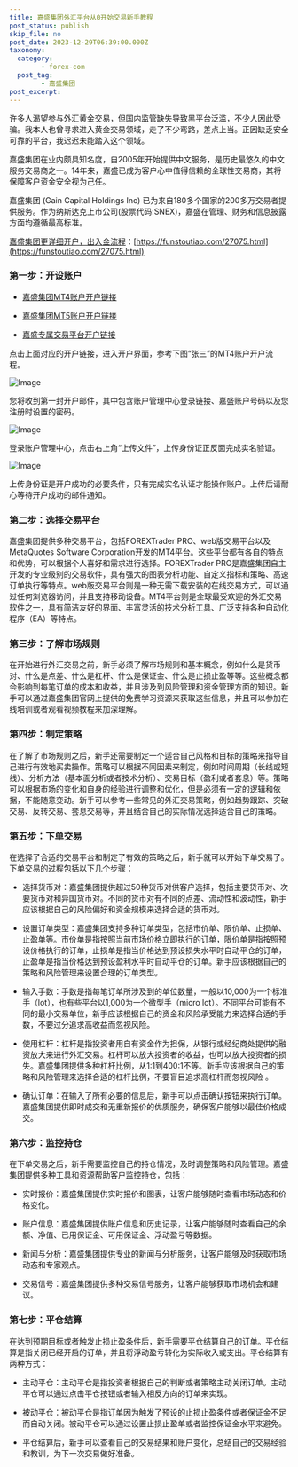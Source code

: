 ```yaml
---
title: 嘉盛集团外汇平台从0开始交易新手教程
post_status: publish
skip_file: no
post_date: 2023-12-29T06:39:00.000Z
taxonomy:
  category:
        - forex-com
  post_tag:
        - 嘉盛集团
post_excerpt: 
---
```

许多人渴望参与外汇黄金交易，但国内监管缺失导致黑平台泛滥，不少人因此受骗。我本人也曾寻求进入黄金交易领域，走了不少弯路，差点上当。正因缺乏安全可靠的平台，我迟迟未能踏入这个领域。

嘉盛集团在业内颇具知名度，自2005年开始提供中文服务，是历史最悠久的中文服务交易商之一。14年来，嘉盛已成为客户心中值得信赖的全球性交易商，其将保障客户资金安全视为己任。

嘉盛集团 (Gain Capital Holdings Inc) 已为来自180多个国家的200多万交易者提供服务。作为纳斯达克上市公司(股票代码:SNEX)，嘉盛在管理、财务和信息披露方面均遵循最高标准。

[嘉盛集团更详细开户，出入金流程](https://funstoutiao.com/27075.html)：[https://funstoutiao.com/27075.html](https://funstoutiao.com/27075.html)

### 第一步：开设账户

* [嘉盛集团MT4账户开户链接](https://s.ssgg.net/jsmt4)

* [嘉盛集团MT5账户开户链接](https://s.ssgg.net/jsmt5)

* [嘉盛专属交易平台开户链接](https://s.ssgg.net/js)

点击上面对应的开户链接，进入开户界面，参考下图“张三”的MT4账户开户流程。

![Image](https://prod-files-secure.s3.us-west-2.amazonaws.com/39ed1227-6d7d-4570-be36-9ccd4a2c4241/7a167aea-686b-400d-af59-4e18eb607a40/640.png?X-Amz-Algorithm=AWS4-HMAC-SHA256&X-Amz-Content-Sha256=UNSIGNED-PAYLOAD&X-Amz-Credential=ASIAZI2LB466XX47NOEC%2F20250828%2Fus-west-2%2Fs3%2Faws4_request&X-Amz-Date=20250828T041309Z&X-Amz-Expires=3600&X-Amz-Security-Token=IQoJb3JpZ2luX2VjEEMaCXVzLXdlc3QtMiJHMEUCIDBU6Ql9K8gz1KrudUw0cTZLVFLKJXTVLSj%2FESPCGL3YAiEAzA%2BWlXV7Yk34FubqSl2E4gNHlv1LLC8k%2BvNup9m6hRMqiAQInP%2F%2F%2F%2F%2F%2F%2F%2F%2F%2FARAAGgw2Mzc0MjMxODM4MDUiDAtEuxa7Z%2B4ddOMUASrcA6RB9ZGWqpGCySJZgc8gphMrSmXRmAnLnnuVVBCiRoa13hoKljj5O%2FDgv7bO%2B4eTSIa%2BjSJTkNDnFiuEj3bm8%2F4zyYZSPa7UBKZfuIY2o1i5SYjEJK8qaJ%2BAHGt8wCnAkVDgUFhFv%2FUDyjze28q6ChsreQElEVgN5LA4cHDwSR07Eu1297gMNbxpeNco1m5%2BuaqQd7EPLOvpne76nuu7MPSjZh%2FhwuYFdUwG34%2FXMHnPYmB%2FYLX4uvyFrWLQtTGPlACE4Q2oSdgHA1h70fzDCg8RXDAgG%2BJqGkBoR0lX%2FRmjjFDK8zFyxTqA8DS36mcQw4EEVfVFcRewWoM2I%2F7IJFEeCn52HEQGVe5qB99a6yv8Ly8GgUsEyoqi9BmewEIGivxbXoQJI2EWlLVjG69U5bCWxFwuPU9pdjPS32M3%2BurhTsS0Ql82w8OzxeGsrleAllVr1HH2dhHGOPUXQ7%2BkslqVRsXFacc3IA9jPRJodgGJMR3lk8KEtcvqQkeoncewVFDATOSzqoCuh%2BvrBQYFSH5U%2FXHsXzwocHJMT1SjkBRDHTlDFDp0C31KOr7xCU78%2Bw%2BDS77OOGXE7FF7QqKrbfBBI91Pbtl4xbEVtPQRdFZ0p5SIosNMR2RqKFevMPSLv8UGOqUBMmv88L6Mgy%2FRFcfdsS9suDQejaU4jqDY3dZcIFZtfueTRfm0brp6HqSUGzp0nkNItsspVK6e4N6Mgw%2B9WIJ2J6fMNB4Qo2ZElH08%2BwEEpXpdWJm3kAN%2BqOBuYD2a7wo11MWbtHBeM05ettho8Lcu%2BLgZMrxZ0f4XfedTH8moFR9EkSxbwRAjrdmaJ9USpne2Sb29o3qJkFYtPonhvtt1jnfIKtHd&X-Amz-Signature=93957e1a9ff33978e07c2f03c94a6fbad08f26a41d9bbaea58cdf8add5480164&X-Amz-SignedHeaders=host&x-amz-checksum-mode=ENABLED&x-id=GetObject)

您将收到第一封开户邮件，其中包含账户管理中心登录链接、嘉盛账户号码以及您注册时设置的密码。

![Image](https://prod-files-secure.s3.us-west-2.amazonaws.com/39ed1227-6d7d-4570-be36-9ccd4a2c4241/eaa1c6b3-2877-4284-a0e1-530e222c27fb/image.png?X-Amz-Algorithm=AWS4-HMAC-SHA256&X-Amz-Content-Sha256=UNSIGNED-PAYLOAD&X-Amz-Credential=ASIAZI2LB466XX47NOEC%2F20250828%2Fus-west-2%2Fs3%2Faws4_request&X-Amz-Date=20250828T041309Z&X-Amz-Expires=3600&X-Amz-Security-Token=IQoJb3JpZ2luX2VjEEMaCXVzLXdlc3QtMiJHMEUCIDBU6Ql9K8gz1KrudUw0cTZLVFLKJXTVLSj%2FESPCGL3YAiEAzA%2BWlXV7Yk34FubqSl2E4gNHlv1LLC8k%2BvNup9m6hRMqiAQInP%2F%2F%2F%2F%2F%2F%2F%2F%2F%2FARAAGgw2Mzc0MjMxODM4MDUiDAtEuxa7Z%2B4ddOMUASrcA6RB9ZGWqpGCySJZgc8gphMrSmXRmAnLnnuVVBCiRoa13hoKljj5O%2FDgv7bO%2B4eTSIa%2BjSJTkNDnFiuEj3bm8%2F4zyYZSPa7UBKZfuIY2o1i5SYjEJK8qaJ%2BAHGt8wCnAkVDgUFhFv%2FUDyjze28q6ChsreQElEVgN5LA4cHDwSR07Eu1297gMNbxpeNco1m5%2BuaqQd7EPLOvpne76nuu7MPSjZh%2FhwuYFdUwG34%2FXMHnPYmB%2FYLX4uvyFrWLQtTGPlACE4Q2oSdgHA1h70fzDCg8RXDAgG%2BJqGkBoR0lX%2FRmjjFDK8zFyxTqA8DS36mcQw4EEVfVFcRewWoM2I%2F7IJFEeCn52HEQGVe5qB99a6yv8Ly8GgUsEyoqi9BmewEIGivxbXoQJI2EWlLVjG69U5bCWxFwuPU9pdjPS32M3%2BurhTsS0Ql82w8OzxeGsrleAllVr1HH2dhHGOPUXQ7%2BkslqVRsXFacc3IA9jPRJodgGJMR3lk8KEtcvqQkeoncewVFDATOSzqoCuh%2BvrBQYFSH5U%2FXHsXzwocHJMT1SjkBRDHTlDFDp0C31KOr7xCU78%2Bw%2BDS77OOGXE7FF7QqKrbfBBI91Pbtl4xbEVtPQRdFZ0p5SIosNMR2RqKFevMPSLv8UGOqUBMmv88L6Mgy%2FRFcfdsS9suDQejaU4jqDY3dZcIFZtfueTRfm0brp6HqSUGzp0nkNItsspVK6e4N6Mgw%2B9WIJ2J6fMNB4Qo2ZElH08%2BwEEpXpdWJm3kAN%2BqOBuYD2a7wo11MWbtHBeM05ettho8Lcu%2BLgZMrxZ0f4XfedTH8moFR9EkSxbwRAjrdmaJ9USpne2Sb29o3qJkFYtPonhvtt1jnfIKtHd&X-Amz-Signature=e798baeaee0f3305e909d929dc5c1703efe667ad50677b59012384aabe1231c9&X-Amz-SignedHeaders=host&x-amz-checksum-mode=ENABLED&x-id=GetObject)

登录账户管理中心，点击右上角“上传文件”，上传身份证正反面完成实名验证。

![Image](https://prod-files-secure.s3.us-west-2.amazonaws.com/39ed1227-6d7d-4570-be36-9ccd4a2c4241/54090639-09fc-46b4-a135-e0289f707147/image.png?X-Amz-Algorithm=AWS4-HMAC-SHA256&X-Amz-Content-Sha256=UNSIGNED-PAYLOAD&X-Amz-Credential=ASIAZI2LB466XX47NOEC%2F20250828%2Fus-west-2%2Fs3%2Faws4_request&X-Amz-Date=20250828T041309Z&X-Amz-Expires=3600&X-Amz-Security-Token=IQoJb3JpZ2luX2VjEEMaCXVzLXdlc3QtMiJHMEUCIDBU6Ql9K8gz1KrudUw0cTZLVFLKJXTVLSj%2FESPCGL3YAiEAzA%2BWlXV7Yk34FubqSl2E4gNHlv1LLC8k%2BvNup9m6hRMqiAQInP%2F%2F%2F%2F%2F%2F%2F%2F%2F%2FARAAGgw2Mzc0MjMxODM4MDUiDAtEuxa7Z%2B4ddOMUASrcA6RB9ZGWqpGCySJZgc8gphMrSmXRmAnLnnuVVBCiRoa13hoKljj5O%2FDgv7bO%2B4eTSIa%2BjSJTkNDnFiuEj3bm8%2F4zyYZSPa7UBKZfuIY2o1i5SYjEJK8qaJ%2BAHGt8wCnAkVDgUFhFv%2FUDyjze28q6ChsreQElEVgN5LA4cHDwSR07Eu1297gMNbxpeNco1m5%2BuaqQd7EPLOvpne76nuu7MPSjZh%2FhwuYFdUwG34%2FXMHnPYmB%2FYLX4uvyFrWLQtTGPlACE4Q2oSdgHA1h70fzDCg8RXDAgG%2BJqGkBoR0lX%2FRmjjFDK8zFyxTqA8DS36mcQw4EEVfVFcRewWoM2I%2F7IJFEeCn52HEQGVe5qB99a6yv8Ly8GgUsEyoqi9BmewEIGivxbXoQJI2EWlLVjG69U5bCWxFwuPU9pdjPS32M3%2BurhTsS0Ql82w8OzxeGsrleAllVr1HH2dhHGOPUXQ7%2BkslqVRsXFacc3IA9jPRJodgGJMR3lk8KEtcvqQkeoncewVFDATOSzqoCuh%2BvrBQYFSH5U%2FXHsXzwocHJMT1SjkBRDHTlDFDp0C31KOr7xCU78%2Bw%2BDS77OOGXE7FF7QqKrbfBBI91Pbtl4xbEVtPQRdFZ0p5SIosNMR2RqKFevMPSLv8UGOqUBMmv88L6Mgy%2FRFcfdsS9suDQejaU4jqDY3dZcIFZtfueTRfm0brp6HqSUGzp0nkNItsspVK6e4N6Mgw%2B9WIJ2J6fMNB4Qo2ZElH08%2BwEEpXpdWJm3kAN%2BqOBuYD2a7wo11MWbtHBeM05ettho8Lcu%2BLgZMrxZ0f4XfedTH8moFR9EkSxbwRAjrdmaJ9USpne2Sb29o3qJkFYtPonhvtt1jnfIKtHd&X-Amz-Signature=718a71179b8ffb332ca1b46afb40113c98e4d1381fe7177e04905ed3c1f1e6c4&X-Amz-SignedHeaders=host&x-amz-checksum-mode=ENABLED&x-id=GetObject)

上传身份证是开户成功的必要条件，只有完成实名认证才能操作账户。上传后请耐心等待开户成功的邮件通知。

### 第二步：选择交易平台

嘉盛集团提供多种交易平台，包括FOREXTrader PRO、web版交易平台以及MetaQuotes Software Corporation开发的MT4平台。这些平台都有各自的特点和优势，可以根据个人喜好和需求进行选择。FOREXTrader PRO是嘉盛集团自主开发的专业级别的交易软件，具有强大的图表分析功能、自定义指标和策略、高速订单执行等特点。web版交易平台则是一种无需下载安装的在线交易方式，可以通过任何浏览器访问，并且支持移动设备。MT4平台则是全球最受欢迎的外汇交易软件之一，具有简洁友好的界面、丰富灵活的技术分析工具、广泛支持各种自动化程序（EA）等特点。

### 第三步：了解市场规则

在开始进行外汇交易之前，新手必须了解市场规则和基本概念，例如什么是货币对、什么是点差、什么是杠杆、什么是保证金、什么是止损止盈等等。这些概念都会影响到每笔订单的成本和收益，并且涉及到风险管理和资金管理方面的知识。新手可以通过嘉盛集团官网上提供的免费学习资源来获取这些信息，并且可以参加在线培训或者观看视频教程来加深理解。

### 第四步：制定策略

在了解了市场规则之后，新手还需要制定一个适合自己风格和目标的策略来指导自己进行有效地买卖操作。策略可以根据不同因素来制定，例如时间周期（长线或短线）、分析方法（基本面分析或者技术分析）、交易目标（盈利或者套息）等。策略可以根据市场的变化和自身的经验进行调整和优化，但是必须有一定的逻辑和依据，不能随意变动。新手可以参考一些常见的外汇交易策略，例如趋势跟踪、突破交易、反转交易、套息交易等，并且结合自己的实际情况选择适合自己的策略。

### 第五步：下单交易

在选择了合适的交易平台和制定了有效的策略之后，新手就可以开始下单交易了。下单交易的过程包括以下几个步骤：

* 选择货币对：嘉盛集团提供超过50种货币对供客户选择，包括主要货币对、次要货币对和异国货币对。不同的货币对有不同的点差、流动性和波动性，新手应该根据自己的风险偏好和资金规模来选择合适的货币对。

* 设置订单类型：嘉盛集团支持多种订单类型，包括市价单、限价单、止损单、止盈单等。市价单是指按照当前市场价格立即执行的订单，限价单是指按照预设价格执行的订单，止损单是指当价格达到预设损失水平时自动平仓的订单，止盈单是指当价格达到预设盈利水平时自动平仓的订单。新手应该根据自己的策略和风险管理来设置合理的订单类型。

* 输入手数：手数是指每笔订单所涉及到的单位数量，一般以10,000为一个标准手（lot），也有些平台以1,000为一个微型手（micro lot）。不同平台可能有不同的最小交易单位，新手应该根据自己的资金和风险承受能力来选择合适的手数，不要过分追求高收益而忽视风险。

* 使用杠杆：杠杆是指投资者用自有资金作为担保，从银行或经纪商处提供的融资放大来进行外汇交易。杠杆可以放大投资者的收益，也可以放大投资者的损失。嘉盛集团提供多种杠杆比例，从1:1到400:1不等。新手应该根据自己的策略和风险管理来选择合适的杠杆比例，不要盲目追求高杠杆而忽视风险 。

* 确认订单：在输入了所有必要的信息后，新手可以点击确认按钮来执行订单。嘉盛集团提供即时成交和无重新报价的优质服务，确保客户能够以最佳价格成交。

### 第六步：监控持仓

在下单交易之后，新手需要监控自己的持仓情况，及时调整策略和风险管理。嘉盛集团提供多种工具和资源帮助客户监控持仓，包括：

* 实时报价：嘉盛集团提供实时报价和图表，让客户能够随时查看市场动态和价格变化。

* 账户信息：嘉盛集团提供账户信息和历史记录，让客户能够随时查看自己的余额、净值、已用保证金、可用保证金、浮动盈亏等数据。

* 新闻与分析：嘉盛集团提供专业的新闻与分析服务，让客户能够及时获取市场动态和专家观点。

* 交易信号：嘉盛集团提供多种交易信号服务，让客户能够获取市场机会和建议。

### 第七步：平仓结算

在达到预期目标或者触发止损止盈条件后，新手需要平仓结算自己的订单。平仓结算是指关闭已经开启的订单，并且将浮动盈亏转化为实际收入或支出。平仓结算有两种方式：

* 主动平仓：主动平仓是指投资者根据自己的判断或者策略主动关闭订单。主动平仓可以通过点击平仓按钮或者输入相反方向的订单来实现。

* 被动平仓：被动平仓是指订单因为触发了预设的止损止盈条件或者保证金不足而自动关闭。被动平仓可以通过设置止损止盈单或者监控保证金水平来避免。

* 平仓结算后，新手可以查看自己的交易结果和账户变化，总结自己的交易经验和教训，为下一次交易做好准备。